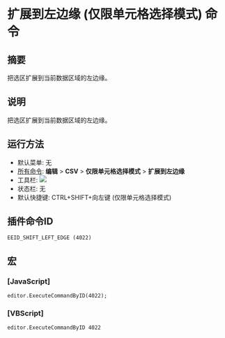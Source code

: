 # 扩展到左边缘 (仅限单元格选择模式) 命令

## 摘要

把选区扩展到当前数据区域的左边缘。

## 说明

把选区扩展到当前数据区域的左边缘。

## 运行方法

- 默认菜单: 无
- [所有命令](../tools/all_commands): **编辑** \> **CSV** \> **仅限单元格选择模式** \> **扩展到左边缘**
- 工具栏: ![](../../images/cell_selection_mode..png)
- 状态栏: 无
- 默认快捷键: CTRL+SHIFT+向左键 (仅限单元格选择模式)

## 插件命令ID

```
EEID_SHIFT_LEFT_EDGE (4022)
```

## 宏

### \[JavaScript\]

```
editor.ExecuteCommandByID(4022);
```

### \[VBScript\]

```
editor.ExecuteCommandByID 4022
```

